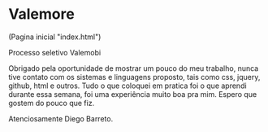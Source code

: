 # Valemore

(Pagina inicial "index.html")

Processo seletivo Valemobi

  Obrigado pela oportunidade de mostrar um pouco do meu trabalho, nunca tive contato com os sistemas e
  linguagens proposto, tais como css, jquery, github, html e outros. Tudo o que coloquei em pratica foi o que aprendi
  durante essa semana, foi uma experiência muito boa pra mim.
  Espero que gostem do pouco que fiz.
 
 Atenciosamente Diego Barreto.
